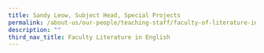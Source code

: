 ```yaml
---
title: Sandy Leow, Subject Head, Special Projects
permalink: /about-us/our-people/teaching-staff/faculty-of-literature-in-english/sandy-leow/
description: ""
third_nav_title: Faculty Literature in English
---
```

